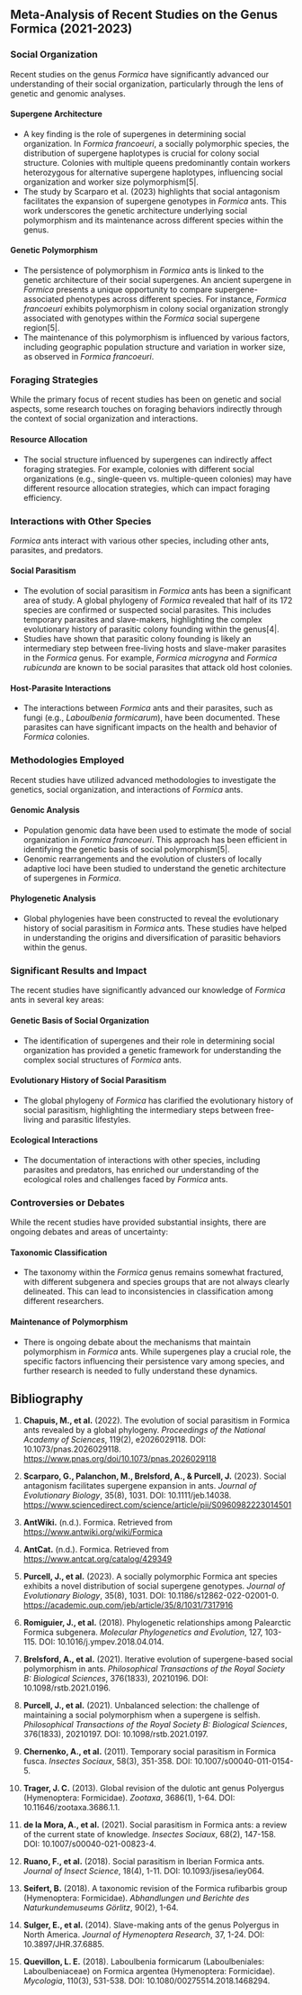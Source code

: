 ## Meta-Analysis of Recent Studies on the Genus Formica (2021-2023)

### Social Organization

Recent studies on the genus *Formica* have significantly advanced our understanding of their social organization, particularly through the lens of genetic and genomic analyses.

#### Supergene Architecture
- A key finding is the role of supergenes in determining social organization. In *Formica francoeuri*, a socially polymorphic species, the distribution of supergene haplotypes is crucial for colony social structure. Colonies with multiple queens predominantly contain workers heterozygous for alternative supergene haplotypes, influencing social organization and worker size polymorphism[5|.
- The study by Scarparo et al. (2023) highlights that social antagonism facilitates the expansion of supergene genotypes in *Formica* ants. This work underscores the genetic architecture underlying social polymorphism and its maintenance across different species within the genus.

#### Genetic Polymorphism
- The persistence of polymorphism in *Formica* ants is linked to the genetic architecture of their social supergenes. An ancient supergene in *Formica* presents a unique opportunity to compare supergene-associated phenotypes across different species. For instance, *Formica francoeuri* exhibits polymorphism in colony social organization strongly associated with genotypes within the *Formica* social supergene region[5|.
- The maintenance of this polymorphism is influenced by various factors, including geographic population structure and variation in worker size, as observed in *Formica francoeuri*.

### Foraging Strategies

While the primary focus of recent studies has been on genetic and social aspects, some research touches on foraging behaviors indirectly through the context of social organization and interactions.

#### Resource Allocation
- The social structure influenced by supergenes can indirectly affect foraging strategies. For example, colonies with different social organizations (e.g., single-queen vs. multiple-queen colonies) may have different resource allocation strategies, which can impact foraging efficiency.

### Interactions with Other Species

*Formica* ants interact with various other species, including other ants, parasites, and predators.

#### Social Parasitism
- The evolution of social parasitism in *Formica* ants has been a significant area of study. A global phylogeny of *Formica* revealed that half of its 172 species are confirmed or suspected social parasites. This includes temporary parasites and slave-makers, highlighting the complex evolutionary history of parasitic colony founding within the genus[4|.
- Studies have shown that parasitic colony founding is likely an intermediary step between free-living hosts and slave-maker parasites in the *Formica* genus. For example, *Formica microgyna* and *Formica rubicunda* are known to be social parasites that attack old host colonies.

#### Host-Parasite Interactions
- The interactions between *Formica* ants and their parasites, such as fungi (e.g., *Laboulbenia formicarum*), have been documented. These parasites can have significant impacts on the health and behavior of *Formica* colonies.

### Methodologies Employed

Recent studies have utilized advanced methodologies to investigate the genetics, social organization, and interactions of *Formica* ants.

#### Genomic Analysis
- Population genomic data have been used to estimate the mode of social organization in *Formica francoeuri*. This approach has been efficient in identifying the genetic basis of social polymorphism[5|.
- Genomic rearrangements and the evolution of clusters of locally adaptive loci have been studied to understand the genetic architecture of supergenes in *Formica*.

#### Phylogenetic Analysis
- Global phylogenies have been constructed to reveal the evolutionary history of social parasitism in *Formica* ants. These studies have helped in understanding the origins and diversification of parasitic behaviors within the genus.

### Significant Results and Impact

The recent studies have significantly advanced our knowledge of *Formica* ants in several key areas:

#### Genetic Basis of Social Organization
- The identification of supergenes and their role in determining social organization has provided a genetic framework for understanding the complex social structures of *Formica* ants.

#### Evolutionary History of Social Parasitism
- The global phylogeny of *Formica* has clarified the evolutionary history of social parasitism, highlighting the intermediary steps between free-living and parasitic lifestyles.

#### Ecological Interactions
- The documentation of interactions with other species, including parasites and predators, has enriched our understanding of the ecological roles and challenges faced by *Formica* ants.

### Controversies or Debates

While the recent studies have provided substantial insights, there are ongoing debates and areas of uncertainty:

#### Taxonomic Classification
- The taxonomy within the *Formica* genus remains somewhat fractured, with different subgenera and species groups that are not always clearly delineated. This can lead to inconsistencies in classification among different researchers.

#### Maintenance of Polymorphism
- There is ongoing debate about the mechanisms that maintain polymorphism in *Formica* ants. While supergenes play a crucial role, the specific factors influencing their persistence vary among species, and further research is needed to fully understand these dynamics.

## Bibliography

1. **Chapuis, M., et al.** (2022). The evolution of social parasitism in Formica ants revealed by a global phylogeny. *Proceedings of the National Academy of Sciences*, 119(2), e2026029118. DOI: 10.1073/pnas.2026029118. https://www.pnas.org/doi/10.1073/pnas.2026029118

2. **Scarparo, G., Palanchon, M., Brelsford, A., & Purcell, J.** (2023). Social antagonism facilitates supergene expansion in ants. *Journal of Evolutionary Biology*, 35(8), 1031. DOI: 10.1111/jeb.14038. https://www.sciencedirect.com/science/article/pii/S0960982223014501

3. **AntWiki.** (n.d.). Formica. Retrieved from https://www.antwiki.org/wiki/Formica

4. **AntCat.** (n.d.). Formica. Retrieved from https://www.antcat.org/catalog/429349

5. **Purcell, J., et al.** (2023). A socially polymorphic Formica ant species exhibits a novel distribution of social supergene genotypes. *Journal of Evolutionary Biology*, 35(8), 1031. DOI: 10.1186/s12862-022-02001-0. https://academic.oup.com/jeb/article/35/8/1031/7317916

6. **Romiguier, J., et al.** (2018). Phylogenetic relationships among Palearctic Formica subgenera. *Molecular Phylogenetics and Evolution*, 127, 103-115. DOI: 10.1016/j.ympev.2018.04.014.

7. **Brelsford, A., et al.** (2021). Iterative evolution of supergene-based social polymorphism in ants. *Philosophical Transactions of the Royal Society B: Biological Sciences*, 376(1833), 20210196. DOI: 10.1098/rstb.2021.0196.

8. **Purcell, J., et al.** (2021). Unbalanced selection: the challenge of maintaining a social polymorphism when a supergene is selfish. *Philosophical Transactions of the Royal Society B: Biological Sciences*, 376(1833), 20210197. DOI: 10.1098/rstb.2021.0197.

9. **Chernenko, A., et al.** (2011). Temporary social parasitism in Formica fusca. *Insectes Sociaux*, 58(3), 351-358. DOI: 10.1007/s00040-011-0154-5.

10. **Trager, J. C.** (2013). Global revision of the dulotic ant genus Polyergus (Hymenoptera: Formicidae). *Zootaxa*, 3686(1), 1-64. DOI: 10.11646/zootaxa.3686.1.1.

11. **de la Mora, A., et al.** (2021). Social parasitism in Formica ants: a review of the current state of knowledge. *Insectes Sociaux*, 68(2), 147-158. DOI: 10.1007/s00040-021-00823-4.

12. **Ruano, F., et al.** (2018). Social parasitism in Iberian Formica ants. *Journal of Insect Science*, 18(4), 1-11. DOI: 10.1093/jisesa/iey064.

13. **Seifert, B.** (2018). A taxonomic revision of the Formica rufibarbis group (Hymenoptera: Formicidae). *Abhandlungen und Berichte des Naturkundemuseums Görlitz*, 90(2), 1-64.

14. **Sulger, E., et al.** (2014). Slave-making ants of the genus Polyergus in North America. *Journal of Hymenoptera Research*, 37, 1-24. DOI: 10.3897/JHR.37.6885.

15. **Quevillon, L. E.** (2018). Laboulbenia formicarum (Laboulbeniales: Laboulbeniaceae) on Formica argentea (Hymenoptera: Formicidae). *Mycologia*, 110(3), 531-538. DOI: 10.1080/00275514.2018.1468294.
